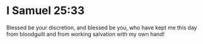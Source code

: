 # I Samuel 25:33

Blessed be your discretion, and blessed be you, who have kept me this day from bloodguilt and from working salvation with my own hand!
